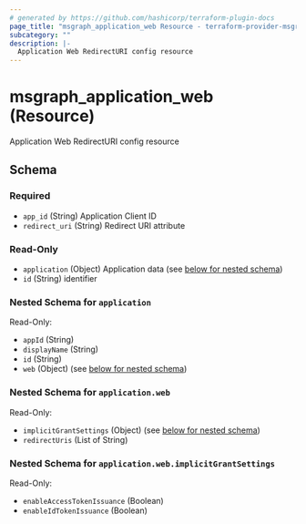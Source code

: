 ```yaml
---
# generated by https://github.com/hashicorp/terraform-plugin-docs
page_title: "msgraph_application_web Resource - terraform-provider-msgraph"
subcategory: ""
description: |-
  Application Web RedirectURI config resource
---
```


# msgraph_application_web (Resource)

Application Web RedirectURI config resource



<!-- schema generated by tfplugindocs -->
## Schema

### Required

- `app_id` (String) Application Client ID
- `redirect_uri` (String) Redirect URI attribute

### Read-Only

- `application` (Object) Application data (see [below for nested schema](#nestedatt--application))
- `id` (String) identifier

<a id="nestedatt--application"></a>
### Nested Schema for `application`

Read-Only:

- `appId` (String)
- `displayName` (String)
- `id` (String)
- `web` (Object) (see [below for nested schema](#nestedobjatt--application--web))

<a id="nestedobjatt--application--web"></a>
### Nested Schema for `application.web`

Read-Only:

- `implicitGrantSettings` (Object) (see [below for nested schema](#nestedobjatt--application--web--implicitGrantSettings))
- `redirectUris` (List of String)

<a id="nestedobjatt--application--web--implicitGrantSettings"></a>
### Nested Schema for `application.web.implicitGrantSettings`

Read-Only:

- `enableAccessTokenIssuance` (Boolean)
- `enableIdTokenIssuance` (Boolean)


